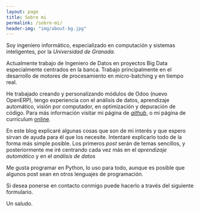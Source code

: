 ```yaml
---
layout: page
title: Sobre mi
permalink: /sobre-mi/
header-img: "img/about-bg.jpg"
---
```


Soy ingeníero informático, especializado en computación y sistemas
inteligentes, por la *Universidad de Granada*.

Actualmente trabajo de Ingeniero de Datos en proyectos Big Data especialmente 
centrados en la banca.
Trabajo principalmente en el desarrollo de motores de procesamiento en micro-batching
y en tiempo real.

He trabajado creando y personalizando módulos de Odoo (nuevo OpenERP),
tengo experiencia con el análisis de datos, aprendizaje automático, visión
por computador, en optimización y depuración de código.
Para más información visitar mi página de *[github]*, o mi página de curriculum
[online].

En este blog explicaré algunas cosas que son de mi interés y que espero sirvan
de ayuda para él que los necesite.
Intentaré explicarlo todo de la forma más simple posible.
Los primeros *post* serán de temas sencillos, y posteriormente me iré centrando
cada vez más en el *aprendizaje automático* y en el *análisis de datos*

Me gusta programar en Python, lo uso para todo, aunque es posible que algunos
post sean en otros lenguajes de programación.

Si desea ponerse en contacto conmigo puede hacerlo a través del siguiente
formulario.

Un saludo.


[online]: https://josearcosaneas.github.io
[github]: https://github.com/josearcosaneas
